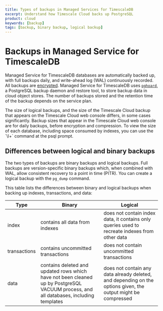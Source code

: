 ```yaml
---
title: Types of backups in Managed Services for TimescaleDB
excerpt: Understand how Timescale Cloud backs up PostgreSQL
product: cloud
keywords: [backup]
tags: [backup, binary backup, logical backup]
---
```

# Backups in Managed Service for TimescaleDB
Managed Service for TimescaleDB databases are automatically backed up, with full
backups daily, and write-ahead log (WAL) continuously recorded. All backups are
[encrypted][avien-encrypt]. Managed Service for TimescaleDB uses
[`pghoard`][pghoard], a PostgreSQL backup daemon and restore tool, to store
backup data in cloud object stores. The number of backups stored and the
retention time of the backup depends on the service plan.

<highlight type="important"> 
The size of logical backups, and the size of the Timescale Cloud backup that
appears on the Timescale Cloud web console differs, in some cases significantly.
Backup sizes that appear in the Timescale Cloud web console are for daily
backups, before encryption and compression. To view the size of each database,
including space consumed by indexes, you can use the `\l+` command at the psql
prompt.
</highlight> 

## Differences between logical and binary backups
The two types of backups are binary backups and logical backups. Full backups
are version-specific binary backups which, when combined with WAL, allow
consistent recovery to a point in time (PITR). You can create a logical backup
with the `pg_dump` command.

This table lists the differences between binary and logical backups when backing
up indexes, transactions, and data:

|Type|Binary|Logical|
|-|-|-|
|index|contains all data from indexes|does not contain index data, it contains only queries used to recreate indexes from other data|
|transactions|contains uncommitted transactions|does not contain uncommitted transactions|
|data|contains deleted and updated rows which have not been cleaned up by PostgreSQL VACUUM process, and all databases, including templates|does not contain any data already deleted, and depending on the options given, the output might be compressed|


[avien-encrypt]: https://developer.aiven.io/docs/platform/concepts/cloud-security#data-encryption
[pghoard]: https://github.com/aiven/pghoard